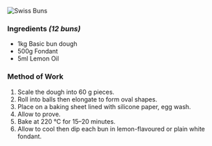 ![Swiss Buns](resource:assets/images/breadDoughProducts/swiss_buns.png)

### **Ingredients** *(12 buns)*
- 1kg Basic bun dough
- 500g Fondant
- 5ml Lemon Oil

### **Method of Work**
1. Scale the dough into 60 g pieces.
2. Roll into balls then elongate to form oval shapes.
3. Place on a baking sheet lined with silicone paper, egg wash.
4. Allow to prove.
5. Bake at 220 °C for 15–20 minutes.
6. Allow to cool then dip each bun in lemon-flavoured or plain white fondant.
